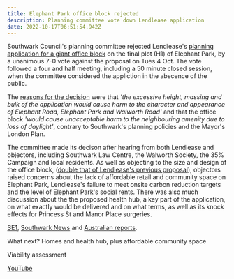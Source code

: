 ```yaml
---
title: Elephant Park office block rejected
description: Planning committee vote down Lendlease application
date: 2022-10-17T06:51:54.942Z
---
```

Southwark Council's planning committee rejected Lendlease's [planning application for a giant office block](https://www.35percent.org/posts/2021-09-12-lendleases-final-plot-for-elephant-park-offices-not-homes/) on the final plot (H1) of Elephant Park, by a unanimous 7-0 vote against the proposal on Tues 4 Oct.  The vote followed a four and half meeting, including a 50 minute closed session, when the committee considered the appliction in the abscence of the public.

The [reasons for the decision](https://moderngov.southwark.gov.uk/documents/g7303/Printed%20minutes%20Tuesday%2004-Oct-2022%2018.30%20Planning%20Committee.pdf?T=1) were that *'the excessive height, massing and bulk of the application would cause harm to the character and appearance of Elephant Road, Elephant Park and Walworth Road'* and that the office block *'would cause unacceptable harm to the neighbouring amenity due to loss of daylight'*, contrary to Southwark's planning policies and the Mayor's London Plan.

The committee made its decison after hearing from both Lendlease and objectors, including Southwark Law Centre, the Walworth Society, the 35% Campaign and local residents.  As well as objecting to the size and design of the office block, ([double that of Lendlease's previous proposal](https://www.35percent.org/posts/2022-10-03-elephant-park-the-final-squeeze/)), objectors raised concerns about the lack of affordable retail and community space on Elephant Park, Lendlease's failure to meet onsite carbon reduction targets and the level of Elephant Park's social rents.  There was also much discussion about the the proposed health hub, a key part of the application, on what exactly would be delivered and on what terms, as well as its knock effects for Princess St and Manor Place surgeries.





[SE1](https://se1direct.us1.list-manage.com/track/click?u=c9e47e62fc585738905a6b0c1&id=790b169c64&e=b62d87bbbf), [Southwark News](https://southwarknews.co.uk/news/housing/towering-office-block-application-for-elephant-park-refused-by-southwark-council/) and [Australian reports](https://www.afr.com/property/commercial/council-rejects-last-piece-of-4-4b-lendlease-london-landmark-20221009-p5bo9g).

What next? Homes and health hub, plus affordable community space

Viability assessment

[YouTube](https://www.google.com/url?sa=t&rct=j&q=&esrc=s&source=web&cd=&cad=rja&uact=8&ved=2ahUKEwjs6vn52eb6AhUXTkEAHTczBzkQwqsBegQICRAB&url=https%3A%2F%2Fwww.youtube.com%2Fwatch%3Fv%3DcuaEbg9sUyY&usg=AOvVaw22Kgi_RnFRaMmasoC5KxhH)